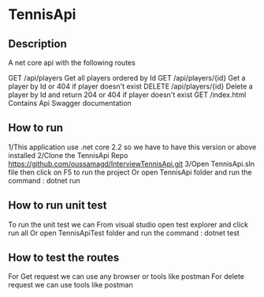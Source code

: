 # TennisApi

## Description
A net core api with the following routes

GET /api/players			Get all players ordered by Id
GET /api/players/{id}		Get a player by Id or 404 if player doesn't exist
DELETE /api/players/{id}	Delete a player by Id and return 204 or 404 if player doesn't exist 
GET /index.html				Contains Api Swagger documentation

## How to run 
1/This application use .net core 2.2 so we have to have this version or above installed
2/Clone the TennisApi Repo https://github.com/oussamagd/InterviewTennisApi.git
3/Open TennisApi.sln file then click on F5 to run the project
Or open TennisApi folder and run the command : dotnet run


## How to run unit test
To run the unit test we can 
From visual studio open test explorer and click run all
Or open TennisApiTest folder and run the command : dotnet test

## How to test the routes
For Get request we can use any browser or tools like postman
For delete request we can use tools like postman